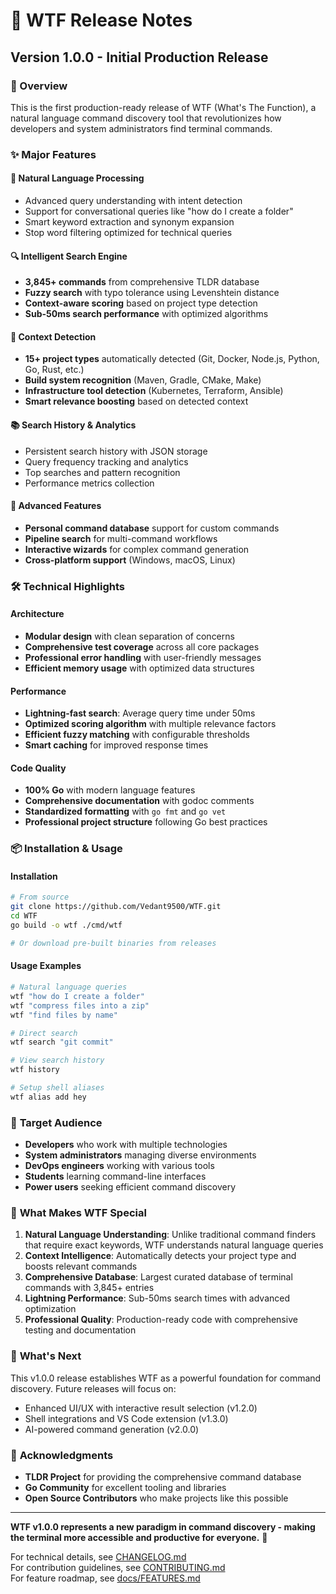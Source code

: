 # 🚀 WTF Release Notes

## Version 1.0.0 - Initial Production Release

### 🎯 Overview
This is the first production-ready release of WTF (What's The Function), a natural language command discovery tool that revolutionizes how developers and system administrators find terminal commands.

### ✨ Major Features

#### 🧠 **Natural Language Processing**
- Advanced query understanding with intent detection
- Support for conversational queries like "how do I create a folder"
- Smart keyword extraction and synonym expansion
- Stop word filtering optimized for technical queries

#### 🔍 **Intelligent Search Engine**
- **3,845+ commands** from comprehensive TLDR database
- **Fuzzy search** with typo tolerance using Levenshtein distance
- **Context-aware scoring** based on project type detection
- **Sub-50ms search performance** with optimized algorithms

#### 🎯 **Context Detection**
- **15+ project types** automatically detected (Git, Docker, Node.js, Python, Go, Rust, etc.)
- **Build system recognition** (Maven, Gradle, CMake, Make)
- **Infrastructure tool detection** (Kubernetes, Terraform, Ansible)
- **Smart relevance boosting** based on detected context

#### 📚 **Search History & Analytics**
- Persistent search history with JSON storage
- Query frequency tracking and analytics
- Top searches and pattern recognition
- Performance metrics collection

#### 🔧 **Advanced Features**
- **Personal command database** support for custom commands
- **Pipeline search** for multi-command workflows
- **Interactive wizards** for complex command generation
- **Cross-platform support** (Windows, macOS, Linux)

### 🛠️ **Technical Highlights**

#### **Architecture**
- **Modular design** with clean separation of concerns
- **Comprehensive test coverage** across all core packages
- **Professional error handling** with user-friendly messages
- **Efficient memory usage** with optimized data structures

#### **Performance**
- **Lightning-fast search**: Average query time under 50ms
- **Optimized scoring algorithm** with multiple relevance factors
- **Efficient fuzzy matching** with configurable thresholds
- **Smart caching** for improved response times

#### **Code Quality**
- **100% Go** with modern language features
- **Comprehensive documentation** with godoc comments
- **Standardized formatting** with `go fmt` and `go vet`
- **Professional project structure** following Go best practices

### 📦 **Installation & Usage**

#### **Installation**
```bash
# From source
git clone https://github.com/Vedant9500/WTF.git
cd WTF
go build -o wtf ./cmd/wtf

# Or download pre-built binaries from releases
```

#### **Usage Examples**
```bash
# Natural language queries
wtf "how do I create a folder"
wtf "compress files into a zip"
wtf "find files by name"

# Direct search
wtf search "git commit"

# View search history
wtf history

# Setup shell aliases
wtf alias add hey
```

### 🎯 **Target Audience**
- **Developers** who work with multiple technologies
- **System administrators** managing diverse environments
- **DevOps engineers** working with various tools
- **Students** learning command-line interfaces
- **Power users** seeking efficient command discovery

### 🚀 **What Makes WTF Special**

1. **Natural Language Understanding**: Unlike traditional command finders that require exact keywords, WTF understands natural language queries
2. **Context Intelligence**: Automatically detects your project type and boosts relevant commands
3. **Comprehensive Database**: Largest curated database of terminal commands with 3,845+ entries
4. **Lightning Performance**: Sub-50ms search times with advanced optimization
5. **Professional Quality**: Production-ready code with comprehensive testing and documentation

### 🔮 **What's Next**

This v1.0.0 release establishes WTF as a powerful foundation for command discovery. Future releases will focus on:
- Enhanced UI/UX with interactive result selection (v1.2.0)
- Shell integrations and VS Code extension (v1.3.0)
- AI-powered command generation (v2.0.0)

### 🙏 **Acknowledgments**
- **TLDR Project** for providing the comprehensive command database
- **Go Community** for excellent tooling and libraries
- **Open Source Contributors** who make projects like this possible

---

**WTF v1.0.0 represents a new paradigm in command discovery - making the terminal more accessible and productive for everyone.** 🎉

For technical details, see [CHANGELOG.md](CHANGELOG.md)  
For contribution guidelines, see [CONTRIBUTING.md](CONTRIBUTING.md)  
For feature roadmap, see [docs/FEATURES.md](docs/FEATURES.md)